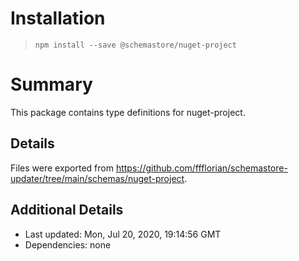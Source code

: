 # Installation
> `npm install --save @schemastore/nuget-project`

# Summary
This package contains type definitions for nuget-project.

## Details
Files were exported from https://github.com/ffflorian/schemastore-updater/tree/main/schemas/nuget-project.

## Additional Details
* Last updated: Mon, Jul 20, 2020, 19:14:56 GMT
* Dependencies: none
